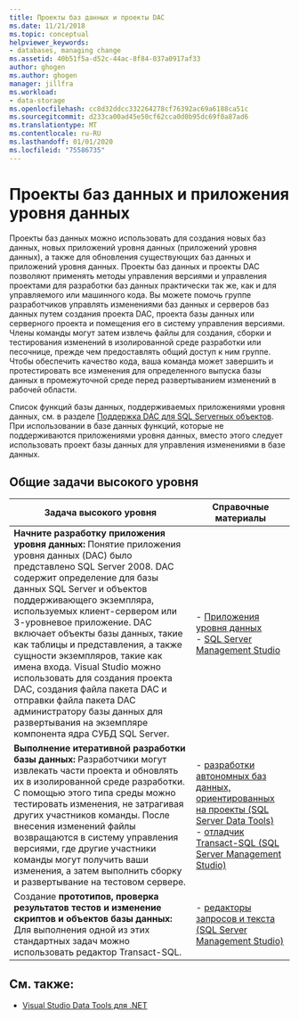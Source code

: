 ```yaml
---
title: Проекты баз данных и проекты DAC
ms.date: 11/21/2018
ms.topic: conceptual
helpviewer_keywords:
- databases, managing change
ms.assetid: 40b51f5a-d52c-44ac-8f84-037a0917af33
author: ghogen
ms.author: ghogen
manager: jillfra
ms.workload:
- data-storage
ms.openlocfilehash: cc8d32ddcc332264278cf76392ac69a6188ca51c
ms.sourcegitcommit: d233ca00ad45e50cf62cca0d0b95dc69f0a87ad6
ms.translationtype: MT
ms.contentlocale: ru-RU
ms.lasthandoff: 01/01/2020
ms.locfileid: "75586735"
---
```

# <a name="database-projects-and-data-tier-applications"></a>Проекты баз данных и приложения уровня данных

Проекты баз данных можно использовать для создания новых баз данных, новых приложений уровня данных (приложений уровня данных), а также для обновления существующих баз данных и приложений уровня данных. Проекты баз данных и проекты DAC позволяют применять методы управления версиями и управления проектами для разработки баз данных практически так же, как и для управляемого или машинного кода. Вы можете помочь группе разработчиков управлять изменениями баз данных и серверов баз данных путем создания проекта DAC, проекта базы данных или серверного проекта и помещения его в систему управления версиями. Члены команды могут затем извлечь файлы для создания, сборки и тестирования изменений в изолированной среде разработки или песочнице, прежде чем предоставлять общий доступ к ним группе. Чтобы обеспечить качество кода, ваша команда может завершить и протестировать все изменения для определенного выпуска базы данных в промежуточной среде перед развертыванием изменений в рабочей области.

Список функций базы данных, поддерживаемых приложениями уровня данных, см. в разделе [Поддержка DAC для SQL Serverных объектов](/sql/relational-databases/data-tier-applications/dac-support-for-sql-server-objects-and-versions). При использовании в базе данных функций, которые не поддерживаются приложениями уровня данных, вместо этого следует использовать проект базы данных для управления изменениями в базе данных.

## <a name="common-high-level-tasks"></a>Общие задачи высокого уровня

| Задача высокого уровня | Справочные материалы |
| - | - |
| **Начните разработку приложения уровня данных:** Понятие приложения уровня данных (DAC) было представлено SQL Server 2008. DAC содержит определение для базы данных SQL Server и объектов поддерживающего экземпляра, используемых клиент-сервером или 3-уровневое приложение. DAC включает объекты базы данных, такие как таблицы и представления, а также сущности экземпляров, такие как имена входа. Visual Studio можно использовать для создания проекта DAC, создания файла пакета DAC и отправки файла пакета DAC администратору базы данных для развертывания на экземпляре компонента ядра СУБД SQL Server. | - [Приложения уровня данных](/sql/relational-databases/data-tier-applications/data-tier-applications)<br />- [SQL Server Management Studio](/sql/ssms/sql-server-management-studio-ssms) |
| **Выполнение итеративной разработки базы данных:** Разработчики могут извлекать части проекта и обновлять их в изолированной среде разработки. С помощью этого типа среды можно тестировать изменения, не затрагивая других участников команды. После внесения изменений файлы возвращаются в систему управления версиями, где другие участники команды могут получить ваши изменения, а затем выполнить сборку и развертывание на тестовом сервере. | - [разработки автономных баз данных, ориентированных на проекты (SQL Server Data Tools)](/sql/ssdt/project-oriented-offline-database-development)<br />- [отладчик Transact-SQL (SQL Server Management Studio)](/sql/ssms/scripting/transact-sql-debugger) |
| Создание **прототипов, проверка результатов тестов и изменение скриптов и объектов базы данных:** Для выполнения одной из этих стандартных задач можно использовать редактор Transact-SQL. | - [редакторы запросов и текста (SQL Server Management Studio)](/sql/ssms/scripting/query-and-text-editors-sql-server-management-studio) |

## <a name="see-also"></a>См. также:

- [Visual Studio Data Tools для .NET](../data-tools/visual-studio-data-tools-for-dotnet.md)
